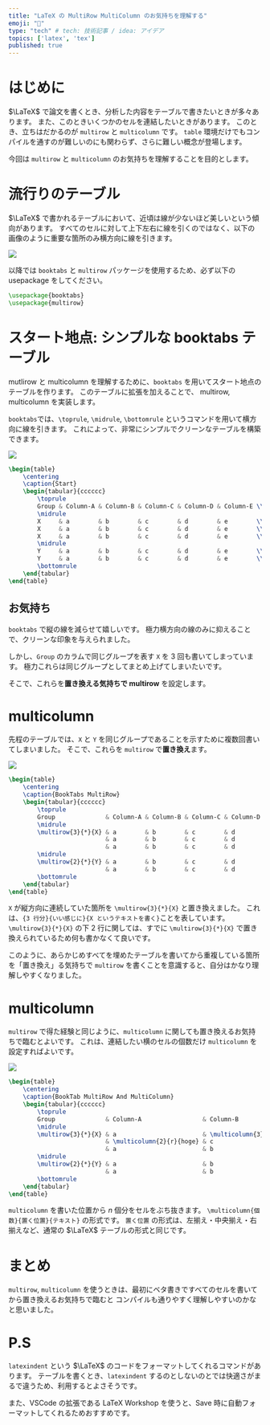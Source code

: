 ```yaml
---
title: "LaTeX の MultiRow MultiColumn のお気持ちを理解する"
emoji: "🎃"
type: "tech" # tech: 技術記事 / idea: アイデア
topics: ['latex', 'tex']
published: true
---
```


# はじめに

$\LaTeX$ で論文を書くとき、分析した内容をテーブルで書きたいときが多々あります。
また、このときいくつかのセルを連結したいときがあります。
このとき、立ちはだかるのが `multirow` と `multicolumn` です。
`table` 環境だけでもコンパイルを通すのが難しいのにも関わらず、さらに難しい概念が登場します。

今回は `multirow` と `multicolumn` のお気持ちを理解することを目的とします。

# 流行りのテーブル

$\LaTeX$ で書かれるテーブルにおいて、近頃は線が少ないほど美しいという傾向があります。
すべてのセルに対して上下左右に線を引くのではなく、以下の画像のように重要な箇所のみ横方向に線を引きます。

![](https://storage.googleapis.com/zenn-user-upload/f01392018cf7f92a6af93f32.png)

以降では `booktabs` と `multirow` パッケージを使用するため、必ず以下の usepackage をしてください。

```latex
\usepackage{booktabs}
\usepackage{multirow}
```

# スタート地点: シンプルな booktabs テーブル

mutlirow と multicolumn を理解するために、`booktabs` を用いてスタート地点のテーブルを作ります。
このテーブルに拡張を加えることで、 multirow, multicolumn を実装します。

`booktabs`では、`\toprule`, `\midrule`, `\bottomrule` というコマンドを用いて横方向に線を引きます。
これによって、非常にシンプルでクリーンなテーブルを構築できます。

![](https://storage.googleapis.com/zenn-user-upload/949dc4c96f66fea0353cc756.png)

```latex
\begin{table}
    \centering
    \caption{Start}
    \begin{tabular}{cccccc}
        \toprule
        Group & Column-A & Column-B & Column-C & Column-D & Column-E \\
        \midrule
        X     & a        & b        & c        & d        & e        \\
        X     & a        & b        & c        & d        & e        \\
        X     & a        & b        & c        & d        & e        \\
        \midrule
        Y     & a        & b        & c        & d        & e        \\
        Y     & a        & b        & c        & d        & e        \\
        \bottomrule
    \end{tabular}
\end{table}
```

## お気持ち

`booktabs` で縦の線を減らせて嬉しいです。
極力横方向の線のみに抑えることで、クリーンな印象を与えられました。

しかし、`Group` のカラムで同じグループを表す `X` を 3 回も書いてしまっています。
極力これらは同じグループとしてまとめ上げてしまいたいです。

そこで、これらを**置き換える気持ちで multirow** を設定します。

# multicolumn

先程のテーブルでは、`X` と `Y` を同じグループであることを示すために複数回書いてしまいました。
そこで、これらを `multirow` で**置き換え**ます。

![](https://storage.googleapis.com/zenn-user-upload/f01392018cf7f92a6af93f32.png)

```latex
\begin{table}
    \centering
    \caption{BookTabs MultiRow}
    \begin{tabular}{cccccc}
        \toprule
        Group              & Column-A & Column-B & Column-C & Column-D & Column-E \\
        \midrule
        \multirow{3}{*}{X} & a        & b        & c        & d        & e        \\
                           & a        & b        & c        & d        & e        \\
                           & a        & b        & c        & d        & e        \\
        \midrule
        \multirow{2}{*}{Y} & a        & b        & c        & d        & e        \\
                           & a        & b        & c        & d        & e        \\
        \bottomrule
    \end{tabular}
\end{table}
```

`X` が縦方向に連続していた箇所を `\multirow{3}{*}{X}` と置き換えました。
これは、`{3 行分}{いい感じに}{X というテキストを書く}`ことを表しています。
`\multirow{3}{*}{X}` の下 2 行に関しては、すでに `\multirow{3}{*}{X}` で置き換えられているため何も書かなくて良いです。

このように、あらかじめすべてを埋めたテーブルを書いてから重複している箇所を「置き換え」る気持ちで `multirow` を書くことを意識すると、自分はかなり理解しやすくなりました。

# multicolumn

`multirow` で得た経験と同じように、`multicolumn` に関しても置き換えるお気持ちで臨むとよいです。
これは、連結したい横のセルの個数だけ `multicolumn` を設定すればよいです。

![](https://storage.googleapis.com/zenn-user-upload/4b5f5947748ced9db118b7de.png)

```latex
\begin{table}
    \centering
    \caption{BookTab MultiRow And MultiColumn}
    \begin{tabular}{cccccc}
        \toprule
        Group              & Column-A                 & Column-B                & Column-C & Column-D & Column-E \\
        \midrule
        \multirow{3}{*}{X} & a                        & \multicolumn{3}{c}{nya} & e                              \\
                           & \multicolumn{2}{r}{hoge} & c                       & d        & e                   \\
                           & a                        & b                       & c        & d        & e        \\
        \midrule
        \multirow{2}{*}{Y} & a                        & b                       & c        & d        & e        \\
                           & a                        & b                       & c        & d        & e        \\
        \bottomrule
    \end{tabular}
\end{table}
```

`multicolumn` を書いた位置から $n$ 個分をセルをぶち抜きます。
`\multicolumn{個数}{置く位置}{テキスト}` の形式です。
`置く位置` の形式は、左揃え・中央揃え・右揃えなど、通常の $\LaTeX$ テーブルの形式と同じです。

# まとめ

`multirow`, `multicolumn` を使うときは、最初にベタ書きですべてのセルを書いてから置き換えるお気持ちで臨むと
コンパイルも通りやすく理解しやすいのかなと思いました。

# P.S

`latexindent` という $\LaTeX$ のコードをフォーマットしてくれるコマンドがあります。
テーブルを書くとき、`latexindent` するのとしないのとでは快適さがまるで違うため、利用するとよさそうです。

また、VSCode の拡張である LaTeX Workshop を使うと、Save 時に自動フォーマットしてくれるためおすすめです。
